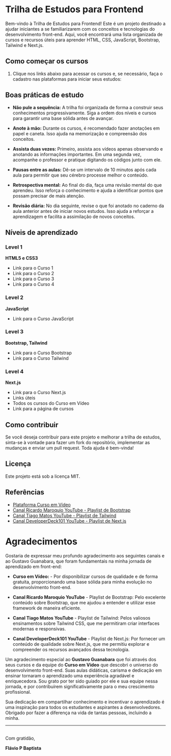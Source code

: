 # Trilha de Estudos para Frontend
Bem-vindo à Trilha de Estudos para Frontend! Este é um projeto destinado a ajudar iniciantes a se familiarizarem com os conceitos e tecnologias do desenvolvimento front-end. Aqui, você encontrará uma lista organizada de cursos e recursos úteis para aprender HTML, CSS, JavaScript, Bootstrap, Tailwind e Next.js.

## Como começar os cursos
1. Clique nos links abaixo para acessar os cursos e, se necessário, faça o cadastro nas plataformas para iniciar seus estudos:

## Boas práticas de estudo
* **Não pule a sequência:** A trilha foi organizada de forma a construir seus conhecimentos progressivamente. Siga a ordem dos níveis e cursos para garantir uma base sólida antes de avançar.

* **Anote à mão:** Durante os cursos, é recomendado fazer anotações em papel e caneta. Isso ajuda na memorização e compreensão dos conceitos.

* **Assista duas vezes:** Primeiro, assista aos vídeos apenas observando e anotando as informações importantes. Em uma segunda vez, acompanhe o professor e pratique digitando os códigos junto com ele.

* **Pausas entre as aulas:** Dê-se um intervalo de 10 minutos após cada aula para permitir que seu cérebro processe melhor o conteúdo.

* **Retrospectiva mental:** Ao final do dia, faça uma revisão mental do que aprendeu. Isso reforça o conhecimento e ajuda a identificar pontos que possam precisar de mais atenção.

* **Revisão diária:** No dia seguinte, revise o que foi anotado no caderno da aula anterior antes de iniciar novos estudos. Isso ajuda a reforçar a aprendizagem e facilita a assimilação de novos conceitos.

## Níveis de aprendizado
### Level 1
**HTML5 e CSS3**
* Link para o Curso 1
* Link para o Curso 2
* Link para o Curso 3
* Link para o Curso 4
### Level 2
**JavaScript**
* Link para o Curso JavaScript
### Level 3
**Bootstrap, Tailwind**
* Link para o Curso Bootstrap
* Link para o Curso Tailwind
### Level 4
**Next.js**
* Link para o Curso Next.js
* Links úteis
* Todos os cursos do Curso em Vídeo
* Link para a página de cursos
## Como contribuir
Se você deseja contribuir para este projeto e melhorar a trilha de estudos, sinta-se à vontade para fazer um fork do repositório, implementar as mudanças e enviar um pull request. Toda ajuda é bem-vinda!

## Licença
Este projeto está sob a licença MIT.

## Referências

- [Plataforma Curso em Vídeo](https://www.cursoemvideo.com/cursos/)
- [Canal Ricardo Maroquio YouTube - Playlist de Bootstrap](https://www.youtube.com/@maroquio)
- [Canal Tiago Matos YouTube - Playlist de Tailwind](https://www.youtube.com/@tiagomatosweb)
- [Canal DeveloperDeck101 YouTube - Playlist de Next.js](https://www.youtube.com/@DeveloperDeck101)


# Agradecimentos
Gostaria de expressar meu profundo agradecimento aos seguintes canais e ao Gustavo Guanabara, que foram fundamentais na minha jornada de aprendizado em front-end:

* **Curso em Vídeo:** - Por disponibilizar cursos de qualidade e de forma gratuita, proporcionando uma base sólida para minha evolução no desenvolvimento front-end.

* **Canal Ricardo Maroquio YouTube** - Playlist de Bootstrap: Pelo excelente conteúdo sobre Bootstrap, que me ajudou a entender e utilizar esse framework de maneira eficiente.

* **Canal Tiago Matos YouTube** - Playlist de Tailwind: Pelos valiosos ensinamentos sobre Tailwind CSS, que me permitiram criar interfaces modernas e responsivas.

* **Canal DeveloperDeck101 YouTube** - Playlist de Next.js: Por fornecer um conteúdo de qualidade sobre Next.js, que me permitiu explorar e compreender os recursos avançados dessa tecnologia.

Um agradecimento especial ao **Gustavo Guanabara** que foi através dos seus cursos e da equipe do **Curso em Vídeo** que descobri o universo do desenvolvimento front-end. Suas aulas didáticas, carisma e dedicação em ensinar tornaram o aprendizado uma experiência agradável e enriquecedora. Sou grato por ter sido guiado por ele e sua equipe nessa jornada, e por contribuírem significativamente para o meu crescimento profissional.

Sua dedicação em compartilhar conhecimento e incentivar o aprendizado é uma inspiração para todos os estudantes e aspirantes a desenvolvedores. Obrigado por fazer a diferença na vida de tantas pessoas, incluindo a minha.
________________________________________________
<br>
Com gratidão,
<br>

**Flávio P Baptista**